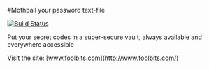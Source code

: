 
#Mothball your password text-file

[![Build Status](https://travis-ci.org/lordkada/foolbits.png)](https://travis-ci.org/lordkada/foolbits])

Put your secret codes in a super-secure vault, always available and everywhere accessible

Visit the site: [www.foolbits.com](http://www.foolbits.com/)
